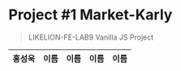 # Project #1 Market-Karly

> LIKELION-FE-LAB9 Vanilla JS Project

| 홍성욱 | 이름 | 이름 | 이름 | 이름 |
| ------ | ---- | ---- | ---- | ---- |

